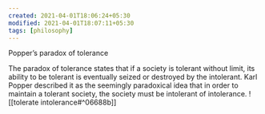```yaml
---
created: 2021-04-01T18:06:24+05:30
modified: 2021-04-01T18:07:11+05:30
tags: [philosophy]
---
```


 Popper’s paradox of tolerance 
 
 The paradox of tolerance states that if a society is tolerant without limit, its ability to be tolerant is eventually seized or destroyed by the intolerant. Karl Popper described it as the seemingly paradoxical idea that in order to maintain a tolerant society, the society must be intolerant of intolerance.
![[tolerate intolerance#^06688b]]
